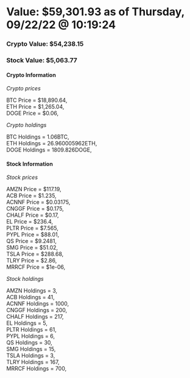 # Value: $59,301.93 as of Thursday, 09/22/22 @ 10:19:24 

### Crypto Value: $54,238.15

### Stock Value: $5,063.77

#### Crypto Information 
*Crypto prices* 

BTC Price = $18,890.64,  
ETH Price = $1,265.04,  
DOGE Price = $0.06,  


*Crypto holdings* 

BTC Holdings = 1.06BTC,  
ETH Holdings = 26.960005962ETH,  
DOGE Holdings = 1809.826DOGE,  


#### Stock Information 

*Stock prices* 

AMZN Price = $117.19,  
ACB Price = $1.235,  
ACNNF Price = $0.03175,  
CNGGF Price = $0.175,  
CHALF Price = $0.17,  
EL Price = $236.4,  
PLTR Price = $7.565,  
PYPL Price = $88.01,  
QS Price = $9.2481,  
SMG Price = $51.02,  
TSLA Price = $288.68,  
TLRY Price = $2.86,  
MRRCF Price = $1e-06,  


*Stock holdings* 

AMZN Holdings = 3,  
ACB Holdings = 41,  
ACNNF Holdings = 1000,  
CNGGF Holdings = 200,  
CHALF Holdings = 217,  
EL Holdings = 5,  
PLTR Holdings = 61,  
PYPL Holdings = 6,  
QS Holdings = 30,  
SMG Holdings = 15,  
TSLA Holdings = 3,  
TLRY Holdings = 167,  
MRRCF Holdings = 700,  


